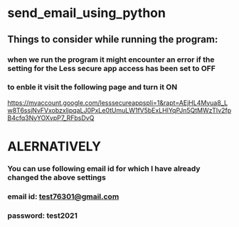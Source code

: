 # send_email_using_python
## Things to consider while running the program:
### when we run the program it might encounter an error if the setting for the Less secure app access has been set to OFF
### to enble it visit the following page and turn it ON

https://myaccount.google.com/lesssecureappspli=1&rapt=AEjHL4Myua8_Lw8T6ssjNvFVxobzxljpqaLJ0PxLe0tUmuLW1fV5bExLHlYqPJn5QtMWzTIv2fpB4cfq3NyYOXvpP7_RFbsDvQ

# ALERNATIVELY

### You can use following email id for which I have already changed the above settings

### email id: test76301@gmail.com
### password: test2021
